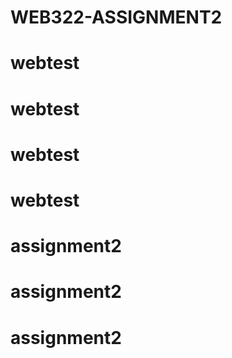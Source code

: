 # WEB322-ASSIGNMENT2
# webtest
# webtest
# webtest
# webtest
# assignment2
# assignment2
# assignment2
